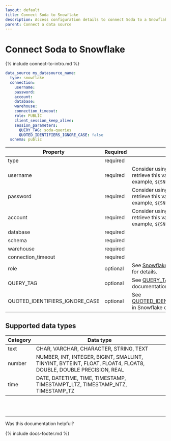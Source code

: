 ```yaml
---
layout: default
title: Connect Soda to Snowflake
description: Access configuration details to connect Soda to a Snowflake data source.
parent: Connect a data source
---
```


# Connect Soda to Snowflake

{% include connect-to-intro.md %}


```yaml
data_source my_datasource_name:
  type: snowflake
  connection:
    username: 
    password: 
    account: 
    database: 
    warehouse:
    connection_timeout:
    role: PUBLIC
    client_session_keep_alive:
    session_parameters:
      QUERY_TAG: soda-queries
      QUOTED_IDENTIFIERS_IGNORE_CASE: false
  schema: public
```

| Property | Required | Notes |
| -------- | -------- | ----- |
| type   | required |   |
| username | required | Consider using system variables to retrieve this value securely using, for example, `${SNOWFLAKE_USER}`. |
| password | required | Consider using system variables to retrieve this value securely using, for example, `${SNOWFLAKE_PASSWORD}`. |
| account| required | Consider using system variables to retrieve this value securely using, for example, `${SNOWFLAKE_ACCOUNT}`. |
| database| required | |
| schema | required | |
| warehouse| required | |
| connection_timeout| required | |
| role | optional | See <a href="https://docs.snowflake.com/en/user-guide/security-access-control-overview.html#system-defined-roles" target="_blank">Snowflake System-Defined Roles</a> for details. |
| QUERY_TAG | optional | See <a href="https://docs.snowflake.com/en/sql-reference/parameters.html#query-tag" target="_blank">QUERY_TAG</a> in Snowflake documentation. |
| QUOTED_IDENTIFIERS_IGNORE_CASE | optional | See <a href="https://docs.snowflake.com/en/sql-reference/parameters.html#quoted-identifiers-ignore-case" target="_blank">QUOTED_IDENTIFIERS_IGNORE_CASE</a> in Snowflake documentation. |

## Supported data types

| Category | Data type                                                                                                       |
| -------- | --------------------------------------------------------------------------------------------------------------- |
| text     | CHAR, VARCHAR, CHARACTER, STRING, TEXT                                                                          |
| number   | NUMBER, INT, INTEGER, BIGINT, SMALLINT, TINYINT, BYTEINT, FLOAT, FLOAT4, FLOAT8, DOUBLE, DOUBLE PRECISION, REAL |
| time     | DATE, DATETIME, TIME, TIMESTAMP, TIMESTAMPT_LTZ, TIMESTAMP_NTZ, TIMESTAMP_TZ                                    |


<br />
<br />

---

Was this documentation helpful?

<!-- LikeBtn.com BEGIN -->
<span class="likebtn-wrapper" data-theme="tick" data-i18n_like="Yes" data-ef_voting="grow" data-show_dislike_label="true" data-counter_zero_show="true" data-i18n_dislike="No"></span>
<script>(function(d,e,s){if(d.getElementById("likebtn_wjs"))return;a=d.createElement(e);m=d.getElementsByTagName(e)[0];a.async=1;a.id="likebtn_wjs";a.src=s;m.parentNode.insertBefore(a, m)})(document,"script","//w.likebtn.com/js/w/widget.js");</script>
<!-- LikeBtn.com END -->

{% include docs-footer.md %}
